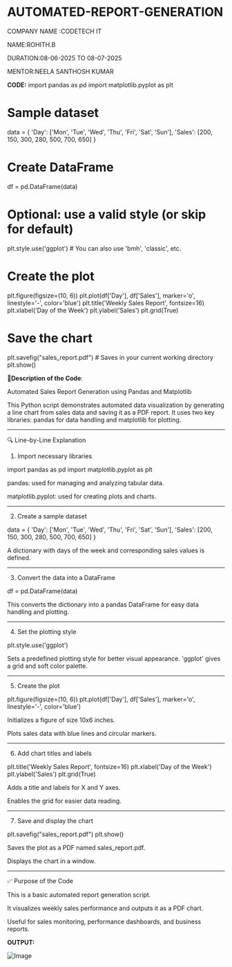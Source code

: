 # AUTOMATED-REPORT-GENERATION

COMPANY NAME   :CODETECH IT

NAME:ROHITH.B

DURATION:08-06-2025 TO 08-07-2025

MENTOR:NEELA SANTHOSH KUMAR

**CODE:**
import pandas as pd
import matplotlib.pyplot as plt

# Sample dataset
data = {
    'Day': ['Mon', 'Tue', 'Wed', 'Thu', 'Fri', 'Sat', 'Sun'],
    'Sales': [200, 150, 300, 280, 500, 700, 650]
}

# Create DataFrame
df = pd.DataFrame(data)

# Optional: use a valid style (or skip for default)
plt.style.use('ggplot')  # You can also use 'bmh', 'classic', etc.

# Create the plot
plt.figure(figsize=(10, 6))
plt.plot(df['Day'], df['Sales'], marker='o', linestyle='-', color='blue')
plt.title('Weekly Sales Report', fontsize=16)
plt.xlabel('Day of the Week')
plt.ylabel('Sales')
plt.grid(True)

# Save the chart
plt.savefig("sales_report.pdf")  # Saves in your current working directory
plt.show()

📄**Description of the Code**:

Automated Sales Report Generation using Pandas and Matplotlib

This Python script demonstrates automated data visualization by generating a line chart from sales data and saving it as a PDF report. It uses two key libraries: pandas for data handling and matplotlib for plotting.


---

🔍 Line-by-Line Explanation

1. Import necessary libraries

import pandas as pd
import matplotlib.pyplot as plt

pandas: used for managing and analyzing tabular data.

matplotlib.pyplot: used for creating plots and charts.



---

2. Create a sample dataset

data = {
    'Day': ['Mon', 'Tue', 'Wed', 'Thu', 'Fri', 'Sat', 'Sun'],
    'Sales': [200, 150, 300, 280, 500, 700, 650]
}

A dictionary with days of the week and corresponding sales values is defined.



---

3. Convert the data into a DataFrame

df = pd.DataFrame(data)

This converts the dictionary into a pandas DataFrame for easy data handling and plotting.



---

4. Set the plotting style

plt.style.use('ggplot')

Sets a predefined plotting style for better visual appearance. 'ggplot' gives a grid and soft color palette.



---

5. Create the plot

plt.figure(figsize=(10, 6))
plt.plot(df['Day'], df['Sales'], marker='o', linestyle='-', color='blue')

Initializes a figure of size 10x6 inches.

Plots sales data with blue lines and circular markers.



---

6. Add chart titles and labels

plt.title('Weekly Sales Report', fontsize=16)
plt.xlabel('Day of the Week')
plt.ylabel('Sales')
plt.grid(True)

Adds a title and labels for X and Y axes.

Enables the grid for easier data reading.



---

7. Save and display the chart

plt.savefig("sales_report.pdf")
plt.show()

Saves the plot as a PDF named sales_report.pdf.

Displays the chart in a window.



---

✅ Purpose of the Code

This is a basic automated report generation script.

It visualizes weekly sales performance and outputs it as a PDF chart.

Useful for sales monitoring, performance dashboards, and business reports.

**OUTPUT:**

![Image](https://github.com/user-attachments/assets/0253e473-d4f3-4c37-a274-84185846b468)
